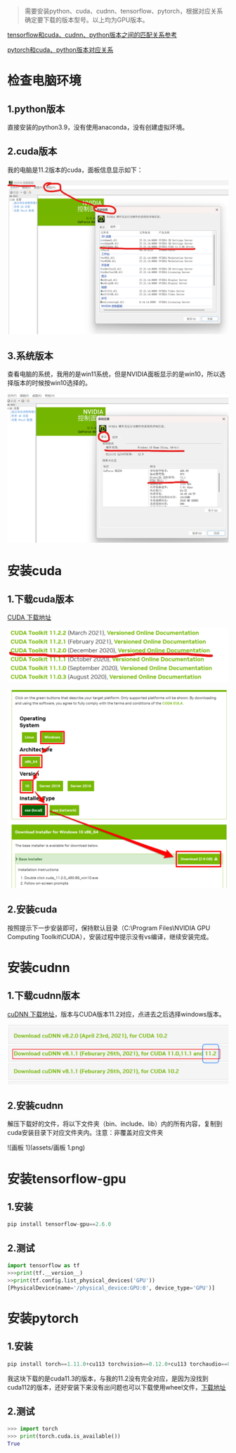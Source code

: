 > 需要安装python、cuda、cudnn、tensorflow、pytorch，根据对应关系确定要下载的版本型号。以上均为GPU版本。

[tensorflow和cuda、cudnn、python版本之间的匹配关系参考](https://www.tensorflow.org/install/source_windows?hl=zh-cn)

[pytorch和cuda、python版本对应关系](https://pytorch.org/get-started/previous-versions/)

# 检查电脑环境

## 1.python版本

直接安装的python3.9，没有使用anaconda，没有创建虚拟环境。

## 2.cuda版本

我的电脑是11.2版本的cuda，面板信息显示如下：

![Image](assets/Image.png)

## 3.系统版本

查看电脑的系统，我用的是win11系统，但是NVIDIA面板显示的是win10，所以选择版本的时候按win10选择的。

![Image1](assets/Image1.png)

# 安装cuda

## 1.下载cuda版本

[CUDA 下载地址](https://developer.nvidia.com/cuda-toolkit-archive)

![Image2](assets/Image2.png)

![Image3](assets/Image3.png)

## 2.安装cuda

按照提示下一步安装即可，保持默认目录（C:\Program Files\NVIDIA GPU Computing Toolkit\CUDA），安装过程中提示没有vs编译，继续安装完成。

# 安装cudnn

## 1.下载cudnn版本

[cuDNN 下载地址](https://developer.nvidia.com/rdp/cudnn-archive)，版本与CUDA版本11.2对应，点进去之后选择windows版本。

![Image4](assets/Image4.png)

## 2.安装cudnn

解压下载好的文件，将以下文件夹（bin、include、lib）内的所有内容，复制到cuda安装目录下对应文件夹内。注意：非覆盖对应文件夹

![画板 1](assets/画板 1.png)

# 安装tensorflow-gpu

## 1.安装

~~~python
pip install tensorflow-gpu==2.6.0
~~~

## 2.测试

~~~python
import tensorflow as tf
>>>print(tf.__version__)
>>print(tf.config.list_physical_devices('GPU'))
[PhysicalDevice(name='/physical_device:GPU:0', device_type='GPU')]
~~~

# 安装pytorch

## 1.安装

~~~python
pip install torch==1.11.0+cu113 torchvision==0.12.0+cu113 torchaudio==0.11.0 --extra-index-url https://download.pytorch.org/whl/cu113
~~~

我这块下载的是cuda11.3的版本，与我的11.2没有完全对应，是因为没找到cuda112的版本，还好安装下来没有出问题也可以下载使用wheel文件，[下载地址](https://download.pytorch.org/whl/torch_stable.html)

## 2.测试

~~~python
>>> import torch
>>> print(torch.cuda.is_available())
True
~~~

